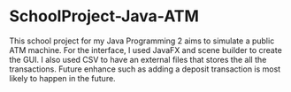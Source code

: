 # SchoolProject-Java-ATM
This school project for my Java Programming 2 aims to simulate a public ATM machine. 
For the interface, I used JavaFX and scene builder to create the GUI. I also used CSV to have an external files that stores the all the transactions.
Future enhance such as adding a deposit transaction is most likely to happen in the future.
